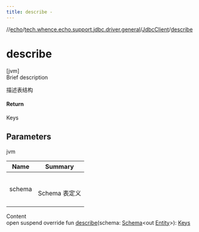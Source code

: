 ```yaml
---
title: describe -
---
```

//[echo](../../index.md)/[tech.whence.echo.support.jdbc.driver.general](../index.md)/[JdbcClient](index.md)/[describe](describe.md)



# describe  
[jvm]  
Brief description  


描述表结构



#### Return  


Keys



## Parameters  
  
jvm  
  
|  Name|  Summary| 
|---|---|
| schema| <br><br>Schema<out Entity> 表定义<br><br>
  
  
Content  
open suspend override fun [describe](describe.md)(schema: [Schema](../../tech.whence.echo.dal.schema/-schema/index.md)<out [Entity](../../tech.whence.echo.dal.entity/-entity/index.md)>): [Keys](../../tech.whence.echo.dal.schema.key/-keys/index.md)  



